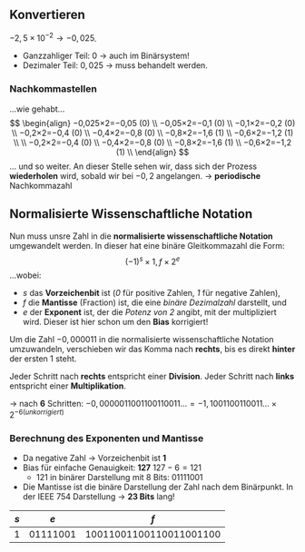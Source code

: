 ## Konvertieren

$-2,5 \times 10^{-2} \to −0,025$.

- Ganzzahliger Teil: $0$ -> auch im Binärsystem!
- Dezimaler Teil: $0,025$ -> muss behandelt werden.
### Nachkommastellen

...wie gehabt...
$$
\begin{align}
−0,025×2=−0,05 (0) \\
−0,05×2=−0,1 (0) \\
−0,1×2=−0,2 (0) \\
−0,2×2=−0,4 (0) \\
−0,4×2=−0,8 (0) \\
−0,8×2=−1,6 (1) \\
−0,6×2=−1,2 (1) \\
\\
−0,2×2=−0,4 (0) \\
−0,4×2=−0,8 (0) \\
−0,8×2=−1,6 (1) \\
−0,6×2=−1,2 (1) \\
\end{align}
$$... und so weiter. 
An dieser Stelle sehen wir, dass sich der Prozess **wiederholen** wird, sobald wir bei $-0,2$ angelangen.
-> **periodische** Nachkommazahl

## Normalisierte Wissenschaftliche Notation

Nun muss unsre Zahl in die **normalisierte wissenschaftliche Notation** umgewandelt werden. 
In dieser hat eine binäre Gleitkommazahl die Form:
$$ (-1)^{s} \times 1, f \times 2^{e} $$
...wobei:

- $s$ das **Vorzeichenbit** ist (*0* für positive Zahlen, *1* für negative Zahlen),
- $f$ die **Mantisse** (Fraction) ist, die eine *binäre Dezimalzahl* darstellt, und
- $e$ der **Exponent** ist, der die *Potenz von 2* angibt, mit der multipliziert wird. Dieser ist hier schon um den **Bias** korrigiert!

Um die Zahl $-0,000011$ in die normalisierte wissenschaftliche Notation umzuwandeln, verschieben wir das Komma nach **rechts**, bis es direkt **hinter** der ersten 1 steht. 

Jeder Schritt nach **rechts** entspricht einer **Division**.
Jeder Schritt nach **links** entspricht einer **Multiplikation**.

-> nach **6** Schritten: $−0,0000011001100110011…=−1,1001100110011…×2^{−6(unkorrigiert)}$

### Berechnung des Exponenten und Mantisse

- Da negative Zahl -> Vorzeichenbit ist **1**
- Bias für einfache Genauigkeit: **127**
  $127 - 6 = 121$
  - 121 in binärer Darstellung mit 8 Bits:
    $01111001$
- Die Mantisse ist die binäre Darstellung der Zahl nach dem Binärpunkt. In der IEEE 754 Darstellung -> **23 Bits** lang!

| $s$ | $e$ | $f$ |
| -------- | -------- | -------- |
| 1 | 01111001 | 10011001100110011001100 |

